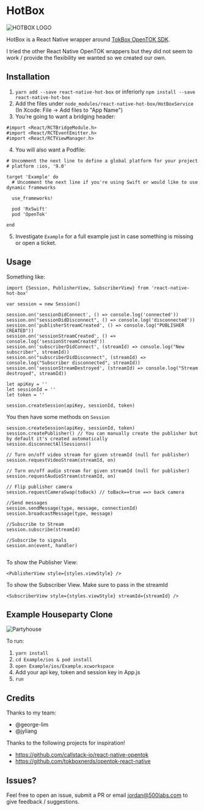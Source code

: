 # HotBox
![HOTBOX LOGO](http://i.imgur.com/495tedr.png)

HotBox is a React Native wrapper around [TokBox OpenTOK SDK](https://tokbox.com/).

I tried the other React Native OpenTOK wrappers but they did not seem to work / provide the flexibility we wanted so we created our own. 


## Installation

1. `yarn add --save react-native-hot-box` or inferiorly `npm install --save react-native-hot-box`
2. Add the files under `node_modules/react-native-hot-box/HotBoxService` (In Xcode: File -> Add files to "App Name")
3. You're going to want a bridging header:

```
#import <React/RCTBridgeModule.h>
#import <React/RCTEventEmitter.h>
#import <React/RCTViewManager.h>
```
4. You will also want a Podfile:

```
# Uncomment the next line to define a global platform for your project
# platform :ios, '9.0'

target 'Example' do
  # Uncomment the next line if you're using Swift or would like to use dynamic frameworks

  use_frameworks!

  pod 'RxSwift'
  pod 'OpenTok'

end
```

5. Investigate `Example` for a full example just in case something is missing or open a ticket.


## Usage

Something like: 

```
import {Session, PublisherView, SubscriberView} from 'react-native-hot-box'
	
var session = new Session()

session.on('sessionDidConnect', () => console.log('connected'))
session.on("sessionDidDisconnect", () => console.log('disconnected'))
session.on('publisherStreamCreated', () => console.log("PUBLISHER CREATED"))
session.on('sessionStreamCreated', () => console.log('sessionStreamCreated'))
session.on('subscriberDidConnect', (streamId) => console.log("New subscriber", streamId))
session.on("subscriberDidDisconnect", (streamId) => console.log("Subscriber disconnected", streamId))
session.on('sessionStreamDestroyed', (streamId) => console.log("Stream destroyed", streamId))

let apiKey = ''
let sessionId = ''
let token = ''

session.createSession(apiKey, sessionId, token)
```

You then have some methods on `Session`

```
session.createSession(apiKey, sessionId, token)
session.createPublisher() // You can manually create the publisher but by default it's created automatically
session.disconnectAllSessions()
	
// Turn on/off video stream for given streamId (null for publisher)
session.requestVideoStream(streamId, on)
	
// Turn on/off audio stream for given streamId (null for publisher)
session.requestAudioStream(streamId, on)
	
// Flip publisher camera
session.requestCameraSwap(toBack) // toBack==true ==> back camera
	
//Send messages
session.sendMessage(type, message, connectionId)
session.broadcastMessage(type, message)
	
//Subscribe to Stream
session.subscribe(streamId)
	
//Subscribe to signals
session.on(event, handler)
	
```

To show the Publisher View:

`<PublisherView style={styles.viewStyle} />`

To show the Subscriber View. Make sure to pass in the streamId

`<SubscriberView style={styles.viewStyle} streamId={streamId} />`

## Example Houseparty Clone

![Partyhouse](Example/partyhouse.gif)

To run:

1. `yarn install`
2. `cd Example/ios & pod install`
3. `open Example/ios/Example.xcworkspace`
4. Add your api key, token and session key in App.js
5. `run`


## Credits

Thanks to my team:

* @george-lim
* @jyliang


Thanks to the following projects for inspiration!

* https://github.com/callstack-io/react-native-opentok
* https://github.com/tokboxnerds/opentok-react-native

## Issues?

Feel free to open an issue, submit a PR or email jordan@500labs.com to give feedback / suggestions.
